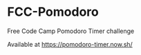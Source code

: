 # FCC-Pomodoro
Free Code Camp Pomodoro Timer challenge

Available at https://pomodoro-timer.now.sh/
